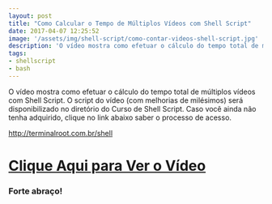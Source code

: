 ```yaml
---
layout: post
title: "Como Calcular o Tempo de Múltiplos Vídeos com Shell Script"
date: 2017-04-07 12:25:52
image: '/assets/img/shell-script/como-contar-videos-shell-script.jpg'
description: 'O vídeo mostra como efetuar o cálculo do tempo total de múltiplos vídeos com Shell Script.'
tags:
- shellscript
- bash
---
```


O vídeo mostra como efetuar o cálculo do tempo total de múltiplos vídeos com Shell Script. O script do vídeo (com melhorias de milésimos) será disponibilizado no diretório do Curso de Shell Script. Caso você ainda não tenha adquirido, clique no link abaixo saber o processo de acesso.

<http://terminalroot.com.br/shell>


# [Clique Aqui para Ver o Vídeo](https://www.youtube.com/watch?v=8FF7JSogTHU)


### Forte abraço!

<script async src="https://pagead2.googlesyndication.com/pagead/js/adsbygoogle.js"></script>

<!-- Informat -->
<ins class="adsbygoogle"
 style="display:block"
 data-ad-client="ca-pub-2838251107855362"
 data-ad-slot="2327980059"
 data-ad-format="auto"
 data-full-width-responsive="true"></ins>

<script>
(adsbygoogle = window.adsbygoogle || []).push({});
</script>



